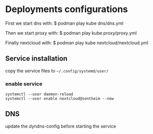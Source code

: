 # Deployments configurations

First we start dns with:
$ podman play kube dns/dns.yml

Then we start proxy with:
$ podman play kube proxy/proxy.yml

Finally nextcloud with:
$ podman play kube nextcloud/nextcloud.yml


## Service installation

copy the service files to `~/.config/systemd/user/`

### enable service

```shell
systemctl --user daemon-reload
systemctl --user enable nextcloud@sontheim --now
```

## DNS

update the dyndns-config before starting the service
